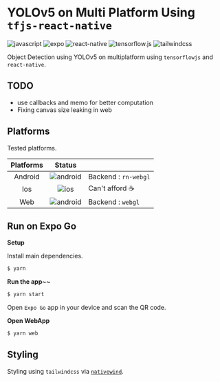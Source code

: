 # YOLOv5 on Multi Platform Using `tfjs-react-native`

![javascript](https://img.shields.io/badge/Javascript-white?logo=javascript)
![expo](https://img.shields.io/badge/Expo-white?logo=expo&logoColor=black)
![react-native](https://img.shields.io/badge/React_Native-white?logo=react)
![tensorflow.js](https://img.shields.io/badge/Tensorflow.js-white?logo=tensorflow)
![tailwindcss](https://img.shields.io/badge/tailwindcss-white?logo=tailwindcss)

Object Detection using YOLOv5 on multiplatform using `tensorflowjs` and `react-native`.

## TODO

- use callbacks and memo for better computation
- Fixing canvas size leaking in web

## Platforms

Tested platforms.

| Platforms |                                       Status                                       |                      |
| :-------: | :--------------------------------------------------------------------------------: | :------------------- |
|  Android  | ![android](https://img.shields.io/badge/Passed-green?logo=android&logoColor=white) | Backend : `rn-webgl` |
|    Ios    |             ![ios](https://img.shields.io/badge/Unknown-red?logo=ios)              | Can't afford ☕      |
|    Web    |          ![android](https://img.shields.io/badge/Passed-blue?logo=react)           | Backend : `webgl`    |

## Run on Expo Go

**Setup**

Install main dependencies.

```bash
$ yarn
```

**Run the app~~**

```bash
$ yarn start
```

Open `Expo Go` app in your device and scan the QR code.

**Open WebApp**

```bash
$ yarn web
```

## Styling

Styling using `tailwindcss` via [`nativewind`](https://www.nativewind.dev/).
